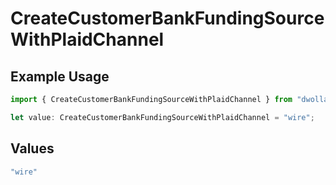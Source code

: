 # CreateCustomerBankFundingSourceWithPlaidChannel

## Example Usage

```typescript
import { CreateCustomerBankFundingSourceWithPlaidChannel } from "dwolla/models";

let value: CreateCustomerBankFundingSourceWithPlaidChannel = "wire";
```

## Values

```typescript
"wire"
```